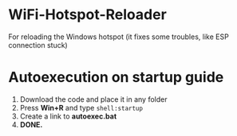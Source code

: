 # WiFi-Hotspot-Reloader
For reloading the Windows hotspot (it fixes some troubles, like ESP connection stuck)


# Autoexecution on startup guide
1. Download the code and place it in any folder
2. Press **Win+R** and type `shell:startup`
3. Create a link to **autoexec.bat**
4. **DONE.**
